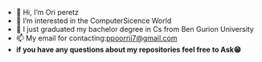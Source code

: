- 👋 Hi, I’m Ori peretz
- 👀 I’m interested in the ComputerSicence World
- 🌱 I just graduated my bachelor degree in Cs from Ben Gurion University
- 📫 My email for contacting:ppoorrii7@gmail.com
- **if you have any questions about my repositories feel free to Ask😁**

<!---
Ori-peretz1/Ori-peretz1 is a ✨ special ✨ repository because its `README.md` (this file) appears on your GitHub profile.
You can click the Preview link to take a look at your changes.
--->

